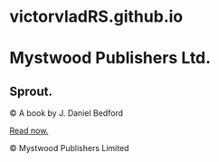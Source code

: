 # victorvladRS.github.io
<!DOCTYPE html>
<html>

<head>
	<link rel="stylesheet" type="text/css" href="main.css"/>
</head>
<body>
	<h1>Mystwood Publishers Ltd.</h1>
	<div class="hero">
		<h2>Sprout.</h2>
		<p id = "footer">&copy; A book by J. Daniel Bedford</p>
		<a href="#">Read now.</a>
	</div>
	<p>&copy; Mystwood Publishers Limited</p>
</body>

</html>


